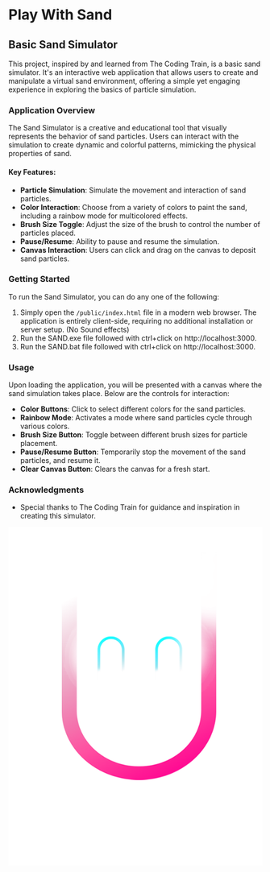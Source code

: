# Play With Sand

## Basic Sand Simulator

This project, inspired by and learned from The Coding Train, is a basic sand simulator. It's an interactive web application that allows users to create and manipulate a virtual sand environment, offering a simple yet engaging experience in exploring the basics of particle simulation.

### Application Overview

The Sand Simulator is a creative and educational tool that visually represents the behavior of sand particles. Users can interact with the simulation to create dynamic and colorful patterns, mimicking the physical properties of sand.

#### Key Features:

- **Particle Simulation**: Simulate the movement and interaction of sand particles.
- **Color Interaction**: Choose from a variety of colors to paint the sand, including a rainbow mode for multicolored effects.
- **Brush Size Toggle**: Adjust the size of the brush to control the number of particles placed.
- **Pause/Resume**: Ability to pause and resume the simulation.
- **Canvas Interaction**: Users can click and drag on the canvas to deposit sand particles.

### Getting Started

To run the Sand Simulator, you can do any one of the following:
1. Simply open the `/public/index.html` file in a modern web browser. The application is entirely client-side, requiring no additional installation or server setup. (No Sound effects)
2. Run the SAND.exe file followed with ctrl+click on http://localhost:3000.
3. Run the SAND.bat file followed with ctrl+click on http://localhost:3000.

### Usage

Upon loading the application, you will be presented with a canvas where the sand simulation takes place. Below are the controls for interaction:

- **Color Buttons**: Click to select different colors for the sand particles.
- **Rainbow Mode**: Activates a mode where sand particles cycle through various colors.
- **Brush Size Button**: Toggle between different brush sizes for particle placement.
- **Pause/Resume Button**: Temporarily stop the movement of the sand particles, and resume it.
- **Clear Canvas Button**: Clears the canvas for a fresh start.

### Acknowledgments

- Special thanks to The Coding Train for guidance and inspiration in creating this simulator.

![~Umer Amir](/public/images/ME.png)
